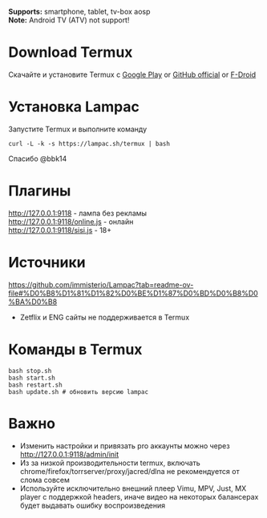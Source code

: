 <b>Supports:</b> smartphone, tablet, tv-box aosp
<br><b>Note:</b> Android TV (ATV) not support! 

# Download Termux
Скачайте и установите Termux с <a href="https://play.google.com/store/apps/details?id=com.termux&hl=ru" target="_blank">Google Play</a> or <a href="https://github.com/termux/termux-app/releases" target="_blank">GitHub official</a>  or  <a href="https://f-droid.org/ru/packages/com.termux/" target="_blank">F-Droid</a>

# Установка Lampac
Запустите Termux и выполните команду
```
curl -L -k -s https://lampac.sh/termux | bash
```
Спасибо @bbk14

# Плагины
http://127.0.0.1:9118 - лампа без рекламы<br>
http://127.0.0.1:9118/online.js - онлайн <br>
http://127.0.0.1:9118/sisi.js - 18+

# Источники
https://github.com/immisterio/Lampac?tab=readme-ov-file#%D0%B8%D1%81%D1%82%D0%BE%D1%87%D0%BD%D0%B8%D0%BA%D0%B8
* Zetflix и ENG сайты не поддерживается в Termux 

# Команды в Termux
```
bash stop.sh
bash start.sh
bash restart.sh
bash update.sh # обновить версию lampac
```

# Важно
* Изменить настройки и привязать pro аккаунты можно через http://127.0.0.1:9118/admin/init
* Из за низкой производительности termux, включать chrome/firefox/torrserver/proxy/jacred/dlna не рекомендуется от слома совсем
* Используйте исключительно внешний плеер Vimu, MPV, Just, MX player с поддержкой headers, иначе видео на некоторых балансерах будет выдавать ошибку воспроизведения
